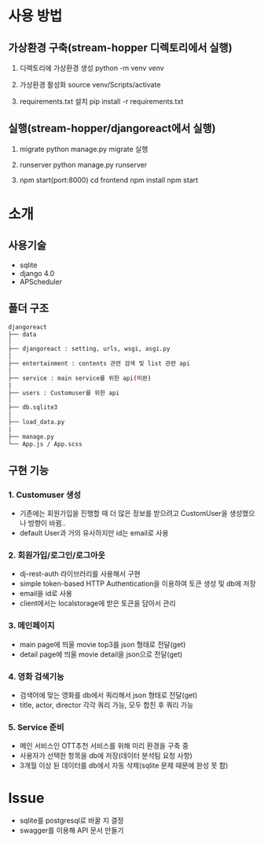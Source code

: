 # 사용 방법

## 가상환경 구축(stream-hopper 디렉토리에서 실행)
1. 디렉토리에 가상환경 생성
  python -m venv venv

2. 가상환경 활성화
  source venv/Scripts/activate

3. requirements.txt 설치
  pip install -r requirements.txt


## 실행(stream-hopper/djangoreact에서 실행)
1. migrate
  python manage.py migrate 실행

2. runserver
  python manage.py runserver

3. npm start(port:8000)
  cd frontend
  npm install
  npm start
 
# 소개

## 사용기술
- sqlite
- django 4.0
- APScheduler

## 폴더 구조
```bash
djangoreact
├── data  
│   
├── djangoreact : setting, urls, wsgi, asgi.py
│ 
├── entertainment : contents 관련 검색 및 list 관련 api
│
├── service : main service를 위한 api(미완)
|   
├── users : Customuser를 위한 api 
│   
├── db.sqlite3 
│   
├── load_data.py   
|   
├── manage.py   
└── App.js / App.scss
``` 

## 구현 기능
### 1. Customuser 생성
- 기존에는 회원가입을 진행할 때 더 많은 정보를 받으려고 CustomUser을 생성했으나 방향이 바뀜..
- default User과 거의 유사하지만 id는 email로 사용

### 2. 회원가입/로그인/로그아웃
- dj-rest-auth 라이브러리를 사용해서 구현
- simple token-based HTTP Authentication을 이용하여 토큰 생성 및 db에 저장
- email을 id로 사용
- client에서는 localstorage에 받은 토큰을 담아서 관리

### 3. 메인페이지
- main page에 띄울 movie top3를 json 형태로 전달(get)
- detail page에 띄울 movie detail을 json으로 전달(get)

### 4. 영화 검색기능
- 검색어에 맞는 영화를 db에서 쿼리해서 json 형태로 전달(get)
- title, actor, director 각각 쿼리 가능, 모두 합친 후 쿼리 가능

### 5. Service 준비
- 메인 서비스인 OTT추천 서비스를 위해 미리 환경을 구축 중
- 사용자가 선택한 항목을 db에 저장(데이터 분석팀 요청 사항)
- 3개월 이상 된 데이터를 db에서 자동 삭제(sqlite 문제 때문에 완성 못 함)

# Issue
- sqlite를 postgresql로 바꿀 지 결정
- swagger를 이용해 API 문서 만들기